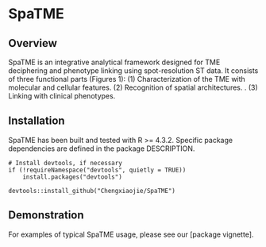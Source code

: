 # SpaTME

## Overview

SpaTME is an integrative analytical framework designed for TME deciphering and phenotype linking using spot-resolution ST data. It consists of three functional parts (Figures 1): (1) Characterization of the TME with molecular and cellular features. (2) Recognition of spatial architectures. . (3) Linking with clinical phenotypes.

## Installation

SpaTME has been built and tested with R >= 4.3.2. Specific package dependencies are defined in the package DESCRIPTION.
```
# Install devtools, if necessary
if (!requireNamespace("devtools", quietly = TRUE))
    install.packages("devtools")

devtools::install_github("Chengxiaojie/SpaTME")
```

## Demonstration

For examples of typical SpaTME usage, please see our [package vignette].

